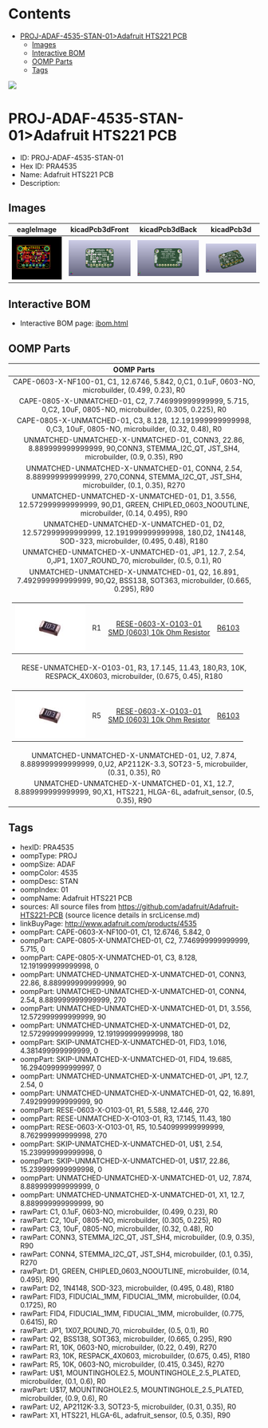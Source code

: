 



Contents
========

* [PROJ-ADAF-4535-STAN-01>Adafruit HTS221 PCB](#proj-adaf-4535-stan-01adafruit-hts221-pcb)
	* [Images](#images)
	* [Interactive BOM](#interactive-bom)
	* [OOMP Parts](#oomp-parts)
	* [Tags](#tags)
  
![][im]
# PROJ-ADAF-4535-STAN-01>Adafruit HTS221 PCB

- ID: PROJ-ADAF-4535-STAN-01
- Hex ID: PRA4535
- Name: Adafruit HTS221 PCB
- Description: 

## Images
  
  

|eagleImage|kicadPcb3dFront|kicadPcb3dBack|kicadPcb3d|
| :---: | :---: | :---: | :---: |
|[![eagleImage](eagleImage_140.png)](eagleImage_600.png)|[![kicadPcb3dFront](kicadPcb3dFront_140.png)](kicadPcb3dFront_600.png)|[![kicadPcb3dBack](kicadPcb3dBack_140.png)](kicadPcb3dBack_600.png)|[![kicadPcb3d](kicadPcb3d_140.png)](kicadPcb3d_600.png)|

## Interactive BOM

- Interactive BOM page: [ibom.html](kicad/bom/ibom.html)

## OOMP Parts
  

|OOMP Parts|
| :---: |
|CAPE-0603-X-NF100-01, C1, 12.6746, 5.842, 0,C1, 0.1uF, 0603-NO, microbuilder, (0.499, 0.23), R0|
|CAPE-0805-X-UNMATCHED-01, C2, 7.746999999999999, 5.715, 0,C2, 10uF, 0805-NO, microbuilder, (0.305, 0.225), R0|
|CAPE-0805-X-UNMATCHED-01, C3, 8.128, 12.191999999999998, 0,C3, 10uF, 0805-NO, microbuilder, (0.32, 0.48), R0|
|UNMATCHED-UNMATCHED-X-UNMATCHED-01, CONN3, 22.86, 8.889999999999999, 90,CONN3, STEMMA_I2C_QT, JST_SH4, microbuilder, (0.9, 0.35), R90|
|UNMATCHED-UNMATCHED-X-UNMATCHED-01, CONN4, 2.54, 8.889999999999999, 270,CONN4, STEMMA_I2C_QT, JST_SH4, microbuilder, (0.1, 0.35), R270|
|UNMATCHED-UNMATCHED-X-UNMATCHED-01, D1, 3.556, 12.572999999999999, 90,D1, GREEN, CHIPLED_0603_NOOUTLINE, microbuilder, (0.14, 0.495), R90|
|UNMATCHED-UNMATCHED-X-UNMATCHED-01, D2, 12.572999999999999, 12.191999999999998, 180,D2, 1N4148, SOD-323, microbuilder, (0.495, 0.48), R180|
|UNMATCHED-UNMATCHED-X-UNMATCHED-01, JP1, 12.7, 2.54, 0,JP1, 1X07_ROUND_70, microbuilder, (0.5, 0.1), R0|
|UNMATCHED-UNMATCHED-X-UNMATCHED-01, Q2, 16.891, 7.492999999999999, 90,Q2, BSS138, SOT363, microbuilder, (0.665, 0.295), R90|
|<table><tr><td>![RESE-0603-X-O103-01](https://raw.githubusercontent.com/oomlout/oomlout_OOMP_parts/main/RESE-0603-X-O103-01/image_140.jpg)</td><td> R1</td><td>[RESE-0603-X-O103-01<br>SMD (0603) 10k Ohm Resistor](https://github.com/oomlout/oomlout_OOMP_parts/tree/main/RESE-0603-X-O103-01/)</td><td>[R6103](https://github.com/oomlout/oomlout_OOMP_parts/tree/main/RESE-0603-X-O103-01/)</td></tr></table>|
|RESE-UNMATCHED-X-O103-01, R3, 17.145, 11.43, 180,R3, 10K, RESPACK_4X0603, microbuilder, (0.675, 0.45), R180|
|<table><tr><td>![RESE-0603-X-O103-01](https://raw.githubusercontent.com/oomlout/oomlout_OOMP_parts/main/RESE-0603-X-O103-01/image_140.jpg)</td><td> R5</td><td>[RESE-0603-X-O103-01<br>SMD (0603) 10k Ohm Resistor](https://github.com/oomlout/oomlout_OOMP_parts/tree/main/RESE-0603-X-O103-01/)</td><td>[R6103](https://github.com/oomlout/oomlout_OOMP_parts/tree/main/RESE-0603-X-O103-01/)</td></tr></table>|
|UNMATCHED-UNMATCHED-X-UNMATCHED-01, U2, 7.874, 8.889999999999999, 0,U2, AP2112K-3.3, SOT23-5, microbuilder, (0.31, 0.35), R0|
|UNMATCHED-UNMATCHED-X-UNMATCHED-01, X1, 12.7, 8.889999999999999, 90,X1, HTS221, HLGA-6L, adafruit_sensor, (0.5, 0.35), R90|

## Tags

- hexID: PRA4535
- oompType: PROJ
- oompSize: ADAF
- oompColor: 4535
- oompDesc: STAN
- oompIndex: 01
- oompName: Adafruit HTS221 PCB
- sources: All source files from https://github.com/adafruit/Adafruit-HTS221-PCB (source licence details in srcLicense.md)
- linkBuyPage: http://www.adafruit.com/products/4535
- oompPart: CAPE-0603-X-NF100-01, C1, 12.6746, 5.842, 0
- oompPart: CAPE-0805-X-UNMATCHED-01, C2, 7.746999999999999, 5.715, 0
- oompPart: CAPE-0805-X-UNMATCHED-01, C3, 8.128, 12.191999999999998, 0
- oompPart: UNMATCHED-UNMATCHED-X-UNMATCHED-01, CONN3, 22.86, 8.889999999999999, 90
- oompPart: UNMATCHED-UNMATCHED-X-UNMATCHED-01, CONN4, 2.54, 8.889999999999999, 270
- oompPart: UNMATCHED-UNMATCHED-X-UNMATCHED-01, D1, 3.556, 12.572999999999999, 90
- oompPart: UNMATCHED-UNMATCHED-X-UNMATCHED-01, D2, 12.572999999999999, 12.191999999999998, 180
- oompPart: SKIP-UNMATCHED-X-UNMATCHED-01, FID3, 1.016, 4.381499999999999, 0
- oompPart: SKIP-UNMATCHED-X-UNMATCHED-01, FID4, 19.685, 16.294099999999997, 0
- oompPart: UNMATCHED-UNMATCHED-X-UNMATCHED-01, JP1, 12.7, 2.54, 0
- oompPart: UNMATCHED-UNMATCHED-X-UNMATCHED-01, Q2, 16.891, 7.492999999999999, 90
- oompPart: RESE-0603-X-O103-01, R1, 5.588, 12.446, 270
- oompPart: RESE-UNMATCHED-X-O103-01, R3, 17.145, 11.43, 180
- oompPart: RESE-0603-X-O103-01, R5, 10.540999999999999, 8.762999999999998, 270
- oompPart: SKIP-UNMATCHED-X-UNMATCHED-01, U$1, 2.54, 15.239999999999998, 0
- oompPart: SKIP-UNMATCHED-X-UNMATCHED-01, U$17, 22.86, 15.239999999999998, 0
- oompPart: UNMATCHED-UNMATCHED-X-UNMATCHED-01, U2, 7.874, 8.889999999999999, 0
- oompPart: UNMATCHED-UNMATCHED-X-UNMATCHED-01, X1, 12.7, 8.889999999999999, 90
- rawPart: C1, 0.1uF, 0603-NO, microbuilder, (0.499, 0.23), R0
- rawPart: C2, 10uF, 0805-NO, microbuilder, (0.305, 0.225), R0
- rawPart: C3, 10uF, 0805-NO, microbuilder, (0.32, 0.48), R0
- rawPart: CONN3, STEMMA_I2C_QT, JST_SH4, microbuilder, (0.9, 0.35), R90
- rawPart: CONN4, STEMMA_I2C_QT, JST_SH4, microbuilder, (0.1, 0.35), R270
- rawPart: D1, GREEN, CHIPLED_0603_NOOUTLINE, microbuilder, (0.14, 0.495), R90
- rawPart: D2, 1N4148, SOD-323, microbuilder, (0.495, 0.48), R180
- rawPart: FID3, FIDUCIAL_1MM, FIDUCIAL_1MM, microbuilder, (0.04, 0.1725), R0
- rawPart: FID4, FIDUCIAL_1MM, FIDUCIAL_1MM, microbuilder, (0.775, 0.6415), R0
- rawPart: JP1, 1X07_ROUND_70, microbuilder, (0.5, 0.1), R0
- rawPart: Q2, BSS138, SOT363, microbuilder, (0.665, 0.295), R90
- rawPart: R1, 10K, 0603-NO, microbuilder, (0.22, 0.49), R270
- rawPart: R3, 10K, RESPACK_4X0603, microbuilder, (0.675, 0.45), R180
- rawPart: R5, 10K, 0603-NO, microbuilder, (0.415, 0.345), R270
- rawPart: U$1, MOUNTINGHOLE2.5, MOUNTINGHOLE_2.5_PLATED, microbuilder, (0.1, 0.6), R0
- rawPart: U$17, MOUNTINGHOLE2.5, MOUNTINGHOLE_2.5_PLATED, microbuilder, (0.9, 0.6), R0
- rawPart: U2, AP2112K-3.3, SOT23-5, microbuilder, (0.31, 0.35), R0
- rawPart: X1, HTS221, HLGA-6L, adafruit_sensor, (0.5, 0.35), R90



[im]: kicadPcb3d_450.png
